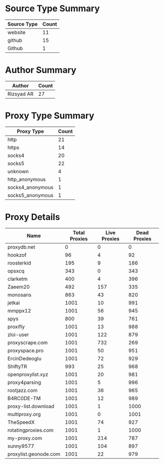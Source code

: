 # Source Type Summary

| Source Type | Count |
|-------------|-------|
| website | 11 |
| github | 15 |
| Github | 1 |


# Author Summary

| Author | Count |
|--------|-------|
| Rizsyad AR | 27 |


# Proxy Type Summary

| Proxy Type | Count |
|------------|-------|
| http | 21 |
| https | 14 |
| socks4 | 20 |
| socks5 | 22 |
| unknown | 4 |
| http_anonymous | 1 |
| socks4_anonymous | 1 |
| socks5_anonymous | 1 |


# Proxy Details

| Name | Total Proxies | Live Proxies | Dead Proxies |
|------|---------------|--------------|---------------|
| proxydb.net | 0 | 0 | 0 |
| hookzof | 96 | 4 | 92 |
| roosterkid | 195 | 9 | 186 |
| opsxcq | 343 | 0 | 343 |
| clarketm | 400 | 4 | 396 |
| Zaeem20 | 492 | 157 | 335 |
| monosans | 863 | 43 | 820 |
| jetkai | 1001 | 10 | 991 |
| mmppx12 | 1001 | 56 | 945 |
| spys | 800 | 39 | 761 |
| proxifly | 1001 | 13 | 988 |
| zloi-user | 1001 | 122 | 879 |
| proxyscrape.com | 1001 | 732 | 269 |
| proxyspace.pro | 1001 | 50 | 951 |
| ErcinDedeoglu | 1001 | 72 | 929 |
| ShiftyTR | 993 | 25 | 968 |
| openproxylist.xyz | 1001 | 20 | 981 |
| proxy4parsing | 1001 | 5 | 996 |
| rootjazz.com | 1001 | 36 | 965 |
| B4RC0DE-TM | 1001 | 12 | 989 |
| proxy-list.download | 1001 | 1 | 1000 |
| multiproxy.org | 1001 | 0 | 1001 |
| TheSpeedX | 1001 | 74 | 927 |
| rotatingproxies.com | 1001 | 1 | 1000 |
| my-proxy.com | 1001 | 214 | 787 |
| sunny9577 | 1001 | 104 | 897 |
| proxylist.geonode.com | 1001 | 22 | 979 |
